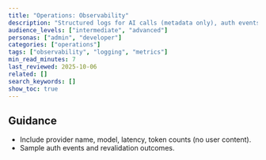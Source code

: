 ```yaml
---
title: "Operations: Observability"
description: "Structured logs for AI calls (metadata only), auth events, revalidation, and migrations."
audience_levels: ["intermediate", "advanced"]
personas: ["admin", "developer"]
categories: ["operations"]
tags: ["observability", "logging", "metrics"]
min_read_minutes: 7
last_reviewed: 2025-10-06
related: []
search_keywords: []
show_toc: true
---
```


## Guidance
- Include provider name, model, latency, token counts (no user content).
- Sample auth events and revalidation outcomes.
